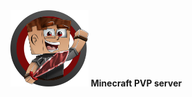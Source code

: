 <center>
    <!-- image markdown -->
    <img src="./profile/logo.png" width="125px">
    <b>Minecraft PVP server</b>
</center>
